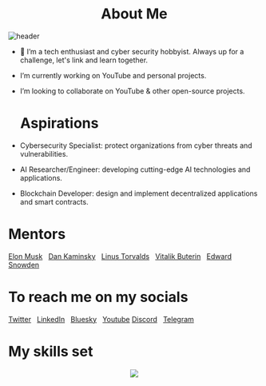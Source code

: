 <h1 style="text-align: center;">About Me</h1>                                             
  



![header](https://github.com/wekesaryan/wekesaryan/assets/113826742/4784760a-f1d6-4d3e-8b24-8b8f30e2ead9)

- 👀 I’m a tech enthusiast and cyber security hobbyist. Always up for a challenge, let's link and learn together.
- I’m currently working on YouTube and personal projects.
-  I’m looking to collaborate on YouTube & other open-source projects.


   # Aspirations 
-  Cybersecurity Specialist:  protect organizations from cyber threats and vulnerabilities.
-  AI Researcher/Engineer: developing cutting-edge AI technologies and applications.
-  Blockchain Developer:  design and implement decentralized applications and smart contracts.

  # Mentors
   [Elon Musk](https://x.com/elonmusk) &nbsp; [Dan Kaminsky](https://x.com/dakami) &nbsp; [Linus Torvalds](https://x.com/Linus__Torvalds) &nbsp; [Vitalik Buterin](https://x.com/VitalikButerin) &nbsp; [Edward Snowden](https://x.com/Snowden)
 
#       To reach me on my socials
[Twitter](https://x.com/vex_ryan)  &nbsp;   [LinkedIn](https://linkedin.com/ryan-wekesa254)   &nbsp;   [Bluesky](https://bsky.app/profile/vexryan.bsky.social)   &nbsp; [Youtube](https://youtube.com/@thought_torrent)    [Discord](https://discord.gg/jEQXeN4aTJ) &nbsp; [Telegram](https://t.me/techtrendskenya)                   
                                        
  
                
  

 #   My skills set                                                                                                                                                                                                        
<p align="center">
  <a href="https://skillicons.dev">
    <img src="https://skillicons.dev/icons?i=git,html,css,js,python,java,cs,go,rust,flutter,kotlin,react,solidity,wordpress,anaconda,kubernetes,docker,figma,blender,bash,firebase,mongodb,postgres,mysql" />
  </a>
</p>                    
  

